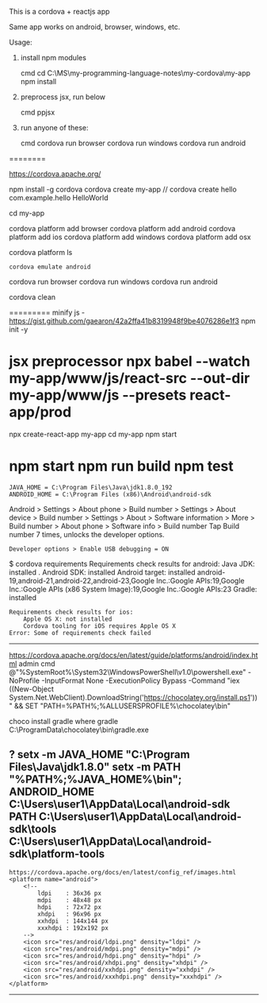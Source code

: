 
This is a cordova + reactjs app

Same app works on android, browser, windows, etc.

Usage:

1. install npm modules

    cmd
    cd C:\MS\my-programming-language-notes\my-cordova\my-app\
    npm install

2. preprocess jsx, run below

    cmd
    ppjsx

3. run anyone of these:

    cmd
    cordova run browser
    cordova run windows
    cordova run android


========

https://cordova.apache.org/

npm install -g cordova
cordova create my-app
// cordova create hello com.example.hello HelloWorld

cd my-app


cordova platform add browser
cordova platform add android
cordova platform add ios
cordova platform add windows
cordova platform add osx

cordova platform ls

    cordova emulate android

cordova run browser
cordova run windows
cordova run android

cordova clean

=========
minify js - https://gist.github.com/gaearon/42a2ffa41b8319948f9be4076286e1f3
npm init -y

jsx preprocessor
    npx babel --watch my-app/www/js/react-src --out-dir my-app/www/js --presets react-app/prod
=========

npx create-react-app my-app
cd my-app
npm start

npm start
npm run build
npm test
=========

    JAVA_HOME = C:\Program Files\Java\jdk1.8.0_192
    ANDROID_HOME = C:\Program Files (x86)\Android\android-sdk

Android
    > Settings > About phone > Build number
    > Settings > About device > Build number
    > Settings > About > Software information > More > Build number
    > About phone > Software info > Build number
    Tap Build number 7 times, unlocks the developer options.

    Developer options > Enable USB debugging = ON


$ cordova requirements
    Requirements check results for android:
        Java JDK: installed .
        Android SDK: installed
        Android target: installed android-19,android-21,android-22,android-23,Google Inc.:Google APIs:19,Google Inc.:Google APIs (x86 System Image):19,Google Inc.:Google APIs:23
        Gradle: installed

    Requirements check results for ios:
        Apple OS X: not installed
        Cordova tooling for iOS requires Apple OS X
    Error: Some of requirements check failed

---
https://cordova.apache.org/docs/en/latest/guide/platforms/android/index.html
admin cmd
    @"%SystemRoot%\System32\WindowsPowerShell\v1.0\powershell.exe" -NoProfile -InputFormat None -ExecutionPolicy Bypass -Command "iex ((New-Object System.Net.WebClient).DownloadString('https://chocolatey.org/install.ps1'))" && SET "PATH=%PATH%;%ALLUSERSPROFILE%\chocolatey\bin"

choco install gradle
    where gradle
        C:\ProgramData\chocolatey\bin\gradle.exe

?
    setx -m JAVA_HOME "C:\Program Files\Java\jdk1.8.0"
    setx -m PATH "%PATH%;%JAVA_HOME%\bin";
ANDROID_HOME
    C:\Users\user1\AppData\Local\android-sdk\
PATH
    C:\Users\user1\AppData\Local\android-sdk\tools
    C:\Users\user1\AppData\Local\android-sdk\platform-tools
---
    https://cordova.apache.org/docs/en/latest/config_ref/images.html
    <platform name="android">
        <!--
            ldpi    : 36x36 px
            mdpi    : 48x48 px
            hdpi    : 72x72 px
            xhdpi   : 96x96 px
            xxhdpi  : 144x144 px
            xxxhdpi : 192x192 px
        -->
        <icon src="res/android/ldpi.png" density="ldpi" />
        <icon src="res/android/mdpi.png" density="mdpi" />
        <icon src="res/android/hdpi.png" density="hdpi" />
        <icon src="res/android/xhdpi.png" density="xhdpi" />
        <icon src="res/android/xxhdpi.png" density="xxhdpi" />
        <icon src="res/android/xxxhdpi.png" density="xxxhdpi" />
    </platform>
---
